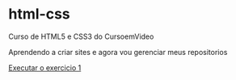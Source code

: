 # html-css
 Curso de HTML5 e CSS3 do CursoemVideo

Aprendendo a criar sites e agora vou gerenciar meus repositorios

<a href="https://maedamatheus.github.io/html-css/exercicios/ex001/">Executar o exercicio 1</a>